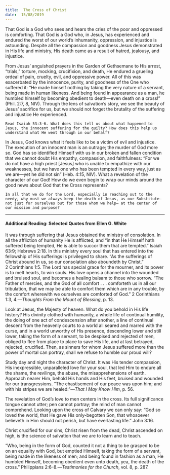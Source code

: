 ```yaml
---
title:  The Cross of Christ
date:  15/08/2019
---
```


That God is a God who sees and hears the cries of the poor and oppressed is comforting. That God is a God who, in Jesus, has experienced and endured the worst of our world’s inhumanity, oppression, and injustice is astounding. Despite all the compassion and goodness Jesus demonstrated in His life and ministry, His death came as a result of hatred, jealousy, and injustice.

From Jesus’ anguished prayers in the Garden of Gethsemane to His arrest, “trials,” torture, mocking, crucifixion, and death, He endured a grueling ordeal of pain, cruelty, evil, and oppressive power. All of this was exacerbated by the innocence, purity, and goodness of the One who suffered it: “He made himself nothing by taking the very nature of a servant, being made in human likeness. And being found in appearance as a man, he humbled himself by becoming obedient to death—even death on a cross!” (Phil. 2:7, 8, NIV). Through the lens of salvation’s story, we see the beauty of Jesus’ sacrifice for us, but we should not forget the brutality of the suffering and injustice He experienced.

`Read Isaiah 53:3–6. What does this tell us about what happened to Jesus, the innocent suffering for the guilty? How does this help us understand what He went through in our behalf?`

In Jesus, God knows what it feels like to be a victim of evil and injustice. The execution of an innocent man is an outrage; the murder of God more so. God has so identified Himself with us in our broken and fallen condition that we cannot doubt His empathy, compassion, and faithfulness: “For we do not have a high priest [Jesus] who is unable to empathize with our weaknesses, but we have one who has been tempted in every way, just as we are—yet he did not sin” (Heb. 4:15, NIV). What a revelation of the character of our God! How do we even begin to wrap our minds around the good news about God that the Cross represents?

`In all that we do for the Lord, especially in reaching out to the needy, why must we always keep the death of Jesus, as our Substitute—not just for ourselves but for those whom we help— at the center of our mission and purpose?`

---

#### Additional Reading: Selected Quotes from Ellen G. White

It was through suffering that Jesus obtained the ministry of consolation. In all the affliction of humanity He is afflicted; and “in that He Himself hath suffered being tempted, He is able to succor them that are tempted.” Isaiah 63:9; Hebrews 2:18. In this ministry every soul that has entered into the fellowship of His sufferings is privileged to share. “As the sufferings of Christ abound in us, so our consolation also aboundeth by Christ.” 2 Corinthians 1:5. The Lord has special grace for the mourner, and its power is to melt hearts, to win souls. His love opens a channel into the wounded and bruised soul, and becomes a healing balsam to those who sorrow. “The Father of mercies, and the God of all comfort . . . comforteth us in all our tribulation, that we may be able to comfort them which are in any trouble, by the comfort wherewith we ourselves are comforted of God.” 2 Corinthians 1:3, 4.—_Thoughts From the Mount of Blessing_, p. 13. 

Look at Jesus, the Majesty of heaven. What do you behold in His life history? His divinity clothed with humanity, a whole life of continual humility, the doing of one act of condescension after another, a line of continual descent from the heavenly courts to a world all seared and marred with the curse, and in a world unworthy of His presence, descending lower and still lower, taking the form of a servant, to be despised and rejected of men, obliged to flee from place to place to save His life, and at last betrayed, rejected, crucified. Then, as sinners for whom Jesus suffered more than the power of mortal can portray, shall we refuse to humble our proud will? 

Study day and night the character of Christ. It was His tender compassion, His inexpressible, unparalleled love for your soul, that led Him to endure all the shame, the revilings, the abuse, the misapprehensions of earth. Approach nearer Him, behold His hands and His feet, bruised and wounded for our transgressions. “The chastisement of our peace was upon him; and with his stripes we are healed.”—_That I May Know Him_, p. 56. 

The revelation of God’s love to men centers in the cross. Its full significance tongue cannot utter; pen cannot portray; the mind of man cannot comprehend. Looking upon the cross of Calvary we can only say: “God so loved the world, that He gave His only-begotten Son, that whosoever believeth in Him should not perish, but have everlasting life.” John 3:16.  

Christ crucified for our sins, Christ risen from the dead, Christ ascended on high, is the science of salvation that we are to learn and to teach. 

“Who, being in the form of God, counted it not a thing to be grasped to be on an equality with God, but emptied Himself, taking the form of a servant, being made in the likeness of men; and being found in fashion as a man, He humbled Himself, becoming obedient even unto death, yea, the death of the cross.” Philippians 2:6-8.—_Testimonies for the Church_, vol. 8, p. 287. 